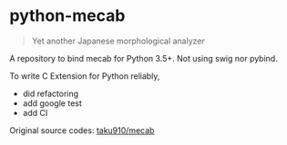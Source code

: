 # python-mecab

> Yet another Japanese morphological analyzer

A repository to bind mecab for Python 3.5+. Not using swig nor pybind.

To write C Extension for Python reliably,

- did refactoring
- add google test
- add CI

Original source codes: [taku910/mecab](https://github.com/taku910/mecab)
